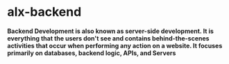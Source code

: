 # alx-backend

**Backend Development is also known as server-side development. It is everything that the users don't see and contains behind-the-scenes activities that occur when performing any action on a website. It focuses primarily on databases, backend logic, APIs, and Servers**
